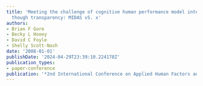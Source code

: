 ```yaml
---
title: 'Meeting the challenge of cognitive human performance model interpretability
  though transparency: MIDAS v5. x'
authors:
- Brian F Gore
- Becky L Hooey
- David C Foyle
- Shelly Scott-Nash
date: '2008-01-01'
publishDate: '2024-04-29T23:39:10.224178Z'
publication_types:
- paper-conference
publication: '*2nd International Conference on Applied Human Factors and Ergonomics*'
---
```


